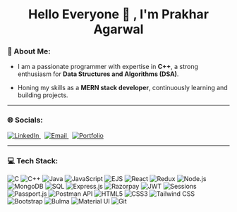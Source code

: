 <h1 align="center">Hello Everyone 👋 , I'm Prakhar Agarwal</h1>
<h3>💫 About Me:</h3>

-  I am a passionate programmer with expertise in **C++**, a strong enthusiasm for **Data Structures and Algorithms (DSA)**.

-  Honing my skills as a **MERN stack developer**, continuously learning and building projects. 
  
---

<h3>🌐 Socials:</h3>
<p>
  <a href="https://www.linkedin.com/in/prakhar-agarwal-1216a9227/" target="_blank">
    <img src="https://img.shields.io/badge/LinkedIn-0077B5?style=for-the-badge&logo=linkedin&logoColor=white" alt="LinkedIn"/>
  </a>
  &nbsp;
  <a href="mailto:prakharagarwal135@gmail.com" target="_blank">
    <img src="https://img.shields.io/badge/Email-D14836?style=for-the-badge&logo=gmail&logoColor=white" alt="Email" />
  </a>
  &nbsp;
  <a href="https://prakharagarwal135.netlify.app/" target="_blank">
    <img src="https://img.shields.io/badge/Portfolio-003366?style=for-the-badge&logoColor=white" alt="Portfolio" />
  </a>
</p>

---
  
<h3>💻 Tech Stack:</h3>
<p>
  <img src="https://img.shields.io/badge/C-00599C?style=for-the-badge&logo=c&logoColor=white" alt="C" />
  <img src="https://img.shields.io/badge/C++-00599C?style=for-the-badge&logo=c%2B%2B&logoColor=white" alt="C++" />
  <img src="https://img.shields.io/badge/Java-007396?style=for-the-badge&logo=java&logoColor=white" alt="Java" />
  <img src="https://img.shields.io/badge/JavaScript-F7DF1E?style=for-the-badge&logo=javascript&logoColor=black" alt="JavaScript" />
  <img src="https://img.shields.io/badge/EJS-46B9B6?style=for-the-badge&logo=ejs&logoColor=white" alt="EJS" />
  <img src="https://img.shields.io/badge/React-61DAFB?style=for-the-badge&logo=react&logoColor=black" alt="React" />
  <img src="https://img.shields.io/badge/Redux-764ABC?style=for-the-badge&logo=redux&logoColor=white" alt="Redux" />
  <img src="https://img.shields.io/badge/Node.js-339933?style=for-the-badge&logo=node.js&logoColor=white" alt="Node.js" />
  <img src="https://img.shields.io/badge/MongoDB-47A248?style=for-the-badge&logo=mongodb&logoColor=white" alt="MongoDB" />
  <img src="https://img.shields.io/badge/SQL-4479A1?style=for-the-badge&logo=postgresql&logoColor=white" alt="SQL" />
  <img src="https://img.shields.io/badge/Express.js-000000?style=for-the-badge&logo=express&logoColor=white" alt="Express.js" />
  <img src="https://img.shields.io/badge/Razorpay-2d2d2d?style=for-the-badge&logo=razorpay&logoColor=white" alt="Razorpay" />
  <img src="https://img.shields.io/badge/JSON_Web_Token-000000?style=for-the-badge&logo=json-web-tokens&logoColor=white" alt="JWT" />
  <img src="https://img.shields.io/badge/Sessions-000000?style=for-the-badge&logo=ubuntu&logoColor=white" alt="Sessions" />
  <img src="https://img.shields.io/badge/Passport.js-00A9E0?style=for-the-badge&logo=passport&logoColor=white" alt="Passport.js" />
  <img src="https://img.shields.io/badge/Postman-FF6C37?style=for-the-badge&logo=postman&logoColor=white" alt="Postman API" />
  <img src="https://img.shields.io/badge/HTML5-E34F26?style=for-the-badge&logo=html5&logoColor=white" alt="HTML5" />
  <img src="https://img.shields.io/badge/CSS3-1572B6?style=for-the-badge&logo=css3&logoColor=white" alt="CSS3" />
  <img src="https://img.shields.io/badge/Tailwind_CSS-06B6D4?style=for-the-badge&logo=tailwind-css&logoColor=white" alt="Tailwind CSS" />
  <img src="https://img.shields.io/badge/Bootstrap-7952B3?style=for-the-badge&logo=bootstrap&logoColor=white" alt="Bootstrap" />
  <img src="https://img.shields.io/badge/Bulma-00D1B2?style=for-the-badge&logo=bulma&logoColor=white" alt="Bulma" />
  <img src="https://img.shields.io/badge/Material_UI-0081CB?style=for-the-badge&logo=material-ui&logoColor=white" alt="Material UI" />
  <img src="https://img.shields.io/badge/Git-F05032?style=for-the-badge&logo=git&logoColor=white" alt="Git" />
</p>


